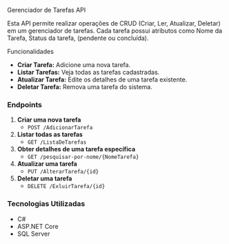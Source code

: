  Gerenciador de Tarefas API

Esta API permite realizar operações de CRUD (Criar, Ler, Atualizar, Deletar) em um gerenciador de tarefas. Cada tarefa possui atributos como Nome da Tarefa, Status da tarefa, (pendente ou concluída).

 Funcionalidades
- **Criar Tarefa:** Adicione uma nova tarefa.
- **Listar Tarefas:** Veja todas as tarefas cadastradas.
- **Atualizar Tarefa:** Edite os detalhes de uma tarefa existente.
- **Deletar Tarefa:** Remova uma tarefa do sistema.

### Endpoints

1. **Criar uma nova tarefa**
    - `POST /AdicionarTarefa`
2. **Listar todas as tarefas**
    - `GET /ListaDeTarefas`
3. **Obter detalhes de uma tarefa específica**
    - `GET /pesquisar-por-nome/{NomeTarefa}`
4. **Atualizar uma tarefa**
    - `PUT /AlterarTarefa/{id}`
5. **Deletar uma tarefa**
    - `DELETE /ExluirTarefa/{id}`


### Tecnologias Utilizadas
- C#
- ASP.NET Core
- SQL Server

